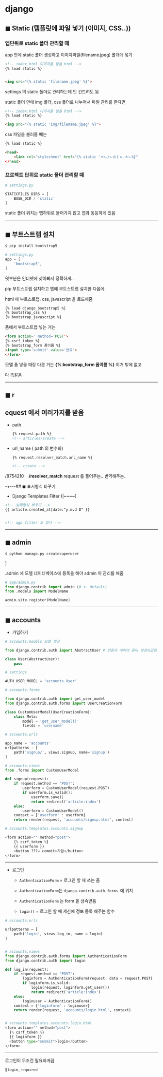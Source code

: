 # django

## ◼ Static (템플릿에 파일 넣기 (이미지, CSS..))

### 앱단위로 static 폴더 관리할 때

app 안에 static 폴더 생성하고 이미지파일(filename.jpeg) 폴더에 넣기

```html
<!-- index.html 이미지를 넣을 html -->
{% load static %}


<img src="{% static 'filename.jpeg' %}">
```

settings 의 static 폴더로 관리하는데 안 건드려도 됨

static 폴더 안에 img 폴더, css 폴더로 나누어서 파일 관리를 한다면

```html
<!-- index.html 이미지를 넣을 html -->
{% load static %}

<img src="{% static 'img/filename.jpeg' %}">
```

css 파일을 불러올 때는

```html
{% load static %}

<head>
    <link rel="stylesheet" href="{% static 'ㅊㄴ/ㄴ쇼ㅣㄷ.ㅊㄴ%}"
</head>
```

### 프로젝트 단위로 static 폴더 관리할 때

```python
# settings.py

STATICFILES_DIRS = [
    BASE_DIR / 'static'
]
```

static 폴더 위치는 앱하위로 들어가지 않고 앱과 동등하게 있음

---

## ◼ 부트스트랩 설치

```bash
$ pip install bootstrap5
```

```python
# settings.py
app = [
    'bootstrap5',
]
```

윗부분은 인터넷에 찾아봐서 정확하게.. 

pip 부트스트랩 설치하고 앱에 부트스트랩 설치한 다음에

html 에 부트스트랩, css, javascript 을 로드해줌

```html
{% load django_bootstrap5 %}
{% bootstrap_css %}
{% bootstrap_javascript %}
```

폼에서 부트스트랩 넣는 거는

```html
<form action=' method='POST'>
{% csrf_token %}
{% bootstrap_form 폼이름 %}
<input type='submit' value='완료'>
</form>
```

모델 폼 넣을 때랑 다른 거는  **{% bootstrap_form 폼이름 %}** 이거 밖에 없고 

다 똑같음

---

## ◼ r

## equest 에서 여러가지를 받음

- path
  
  ```html
  {% request.path %}
  <!-- articles/create -->
  ```

- url_name ( path 의 변수화)
  
  ```html
  {% request.resolver_match.url_name %}
  
  <!-- create -->
  ```

/8754210    **/resolver_match** request 를 풀어주는.. 번역해주는..

-*+*---## ◼ 표시형식 바꾸기

- Django Templates Filter (|~~~~) 

```html
<!-- 날짜형식 바꾸기 -->
{{ article.created_at|date:"y.m.d D" }}


<!-- ago filter 도 있다 -->
```

---

## ◼ admin

```bash
$ python manage.py createsuperuser
```

\]

.admin 에 모델 데이터베이스에 등록을 해야 admin 이 관리를 해줌

```python
# app/admin.py
from django.contrib import admin (# <- default)
from .models import ModelName

admin.site.register(ModelName)
```

---

## ◼ accounts

- 가입하기

```python
# accounts.models 모델 생성

from django.contrib.auth import AbstractUser # 인증과 대략의 폼이 생성되있음

class User(AbstractUser):
    pass

# settings

AUTH_USER_MODEL = 'accounts.User'

# accounts.forms

from django.contrib.auth import get_user_model
from django.contrib.auth.forms import UserCreationForm

class CustomUserModel(UserCreationForm):
    class Meta:
        model = 'get_user_model()'
        fields = 'username'

# accounts.urls

app_name = 'accounts'
urlpatterns - [
    path('signup/', views.signup, name='signup')
]

# accounts.views
from .forms import CustomUserModel

def signup(request):
    if request.method == 'POST':
        userform = CustomUserModel(request.POST)
        if userform.is_valid():
            userform.save()
            return redirect('article:index')
    else:
        userform = CustomUserModel()
    context = ['userform' : userform]
    return render(request, 'accounts/signup.html', context)

# accounts.templates.accounts.signup

<form action="" method="post">
    {% csrf_token %}
    {{ userform }}
    <button ???= commit>가입</button>
</form>
```

---

- 로그인
  
  -  `AuthenticationForm` = 로그인 할 때 쓰는 폼
    
    - `AuthenticationForm`는 `django.contrib.auth.forms `에 위치
    
    - `AuthenticationForm` 는 form 을 상속받음
  
  - `login()` = 로그인 할 때 세션에 정보 등록 해주는 함수

```python
# accounts.urls

urlpatterns = [
    path('login', views.log_in, name = login)
]


# accounts.views
from django.contrib.auth.forms import AuthenticationForm
from django.contrib.auth import login

def log_in(request):
    if request.method == 'POST':
        loginform = AuthenticationForm(request, data = request.POST)
        if loginform.is_valid:
            login(request, loginform.get_user())
            return redirect('article:index')
    else:
        loginuser = AuthenticationForm()
    context = {'loginform' : loginuser}
    return render(request, 'accounts/login.html', context)


# accounts.templates.accounts.login.html
<form action="" method="post">
  {% csrf_token %}
  {{ loginform }}
  <button type="submit">login</button>
</form>
```

---

로그인이 무조건 필요하게끔

`@login_required`
